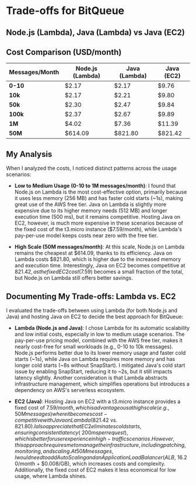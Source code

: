 # Trade-offs for BitQueue

## Node.js (Lambda), Java (Lambda) vs Java (EC2)

## Cost Comparison (USD/month)

| Messages/Month | Node.js (Lambda) | Java (Lambda) | Java (EC2) |
|----------------|------------------|---------------|------------|
| **0-10**       | $2.17            | $2.17         | $9.76      |
| **10k**        | $2.17            | $2.21         | $9.80      |
| **50k**        | $2.30            | $2.47         | $9.84      |
| **100k**       | $2.37            | $2.67         | $9.89      |
| **1M**         | $4.02            | $7.36         | $11.39     |
| **50M**        | $614.09          | $821.80       | $821.42    |

## My Analysis

When I analyzed the costs, I noticed distinct patterns across the usage scenarios:

- **Low to Medium Usage (0-10 to 1M messages/month)**:
  I found that Node.js on Lambda is the most cost-effective option, primarily because it uses less memory (256 MB) and has faster cold starts (~1s), making great use of the AWS free tier. Java on Lambda is slightly more expensive due to its higher memory needs (512 MB) and longer execution time (500 ms), but it remains competitive. Hosting Java on EC2, however, is much more expensive in these scenarios because of the fixed cost of the t3.micro instance ($7.59/month), while Lambda's pay-per-use model keeps costs near zero with the free tier.

- **High Scale (50M messages/month)**:
  At this scale, Node.js on Lambda remains the cheapest at $614.09, thanks to its efficiency. Java on Lambda costs $821.80, which is higher due to the increased memory and execution time. Interestingly, Java on EC2 becomes competitive at $821.42, as the fixed EC2 cost ($7.59) becomes a small fraction of the total, but Node.js on Lambda still offers better savings.

## Documenting My Trade-offs: Lambda vs. EC2

I evaluated the trade-offs between using Lambda (for both Node.js and Java) and hosting Java on EC2 to decide the best approach for BitQueue:

- **Lambda (Node.js and Java)**:
  I chose Lambda for its automatic scalability and low initial costs, especially in low to medium usage scenarios. The pay-per-use pricing model, combined with the AWS free tier, makes it nearly cost-free for small workloads (e.g., 0-10 to 10k messages). Node.js performs better due to its lower memory usage and faster cold starts (~1s), while Java on Lambda requires more memory and has longer cold starts (~8s without SnapStart). I mitigated Java's cold start issue by enabling SnapStart, reducing it to ~2s, but it still impacts latency slightly. Another consideration is that Lambda abstracts infrastructure management, which simplifies operations but introduces a dependency on AWS's serverless ecosystem.

- **EC2 (Java)**:
  Hosting Java on EC2 with a t3.micro instance provides a fixed cost of $7.59/month, which is advantageous at high scale (e.g., 50M messages) where it becomes cost-competitive with Java on Lambda ($821.42 vs. $821.80). I also appreciate that EC2 eliminates cold starts, ensuring consistent latency (~200 ms per request), which is better for user experience in high-traffic scenarios. However, this approach requires me to manage the infrastructure, including patching, monitoring, and scaling. At 50M messages, I would need to add Auto Scaling and an Application Load Balancer (ALB, ~$16.20/month + $0.008/GB), which increases costs and complexity. Additionally, the fixed cost of EC2 makes it less economical for low usage, where Lambda shines.
